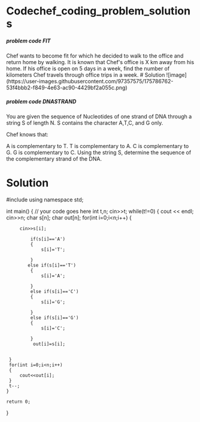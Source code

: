# Codechef_coding_problem_solutions
<h5> problem code FIT </h5>
Chef wants to become fit for which he decided to walk to the office and return home by walking. It is known that Chef's office is X km away from his home.
If his office is open on 5 days in a week, find the number of kilometers Chef travels through office trips in a week.
# Solution
![image](https://user-images.githubusercontent.com/97357575/175786762-53f4bbb2-f849-4e63-ac90-4429bf2a055c.png)

<h5> problem code DNASTRAND </h5>
You are given the sequence of Nucleotides of one strand of DNA through a string S of length N. S contains the character A,T,C, and G only.

Chef knows that:

A is complementary to T.
T is complementary to A.
C is complementary to G.
G is complementary to C.
Using the string S, determine the sequence of the complementary strand of the DNA.

# Solution
#include <iostream>
using namespace std;

int main() {
	// your code goes here
	int t,n;
	cin>>t;
	while(t!=0)
	{
	 cout << endl;
	 cin>>n;
	 char s[n];
	 char out[n];
	 for(int i=0;i<n;i++)
	 {
	    
	     cin>>s[i];
	    
	         if(s[i]=='A')
	         {
	             s[i]='T';
	            
	         }
	        else if(s[i]=='T')
	         {
	             s[i]='A';
	            
	         }
	         else if(s[i]=='C')
	         {
	             s[i]='G';

	         }
	         else if(s[i]=='G')
	         {
	             s[i]='C';

	         }
	          out[i]=s[i];
	    
	    
	 }
	 for(int i=0;i<n;i++)
	 {
	     cout<<out[i];
	 }
	 t--;
	}

	return 0;
}



